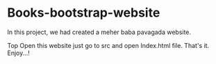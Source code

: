 # Books-bootstrap-website
In this project, we had created a meher baba pavagada website.

Top Open this website just go to src and open Index.html file.
That's it.
Enjoy...!
